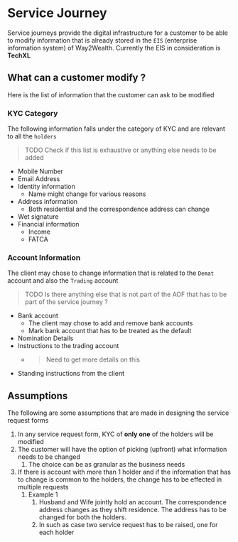 
# Service Journey
Service journeys provide the digital infrastructure for a customer to be able to modify information that is already stored in the `EIS` (enterprise information system) of Way2Wealth.
Currently the EIS in consideration is **TechXL**

## What can a customer modify ?
Here is the list of information that the customer can ask to be modified
### KYC Category
The following information falls under the category of KYC and are relevant to all the `holders`

> TODO
> Check if this list is exhaustive or anything else needs to be added

- Mobile Number
- Email Address
- Identity information
	- Name might change for various reasons
- Address information
	- Both residential and the correspondence address can change
- Wet signature
- Financial information
	- Income 
	- FATCA

### Account Information
The client may chose to change information that is related to the `Demat` account and also the `Trading` account

> TODO
> Is there anything else that is not part of the AOF that has to be part of the service journey ?

- Bank account
	- The client may chose to add and remove bank accounts
	- Mark bank account that has to be treated as the default
- Nomination Details
- Instructions to the trading account
	- > Need to get more details on this
- Standing instructions from the client

## Assumptions
The following are some assumptions that are made in designing the service request forms

1. In any service request form, KYC of **only one** of the holders will be modified
2. The customer will have the option of picking (upfront) what information needs to be changed
	1. The choice can be as granular as the business needs
3. If there is account with more than 1 holder and if the information that has to change is common to the holders, the change has to be effected in multiple requests
	1. Example 1
		1. Husband and Wife jointly hold an account. The correspondence address changes as they shift residence. The address has to be changed for both the holders.
		2. In such as case two service request has to be raised, one for each holder